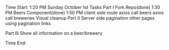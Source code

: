 Time Start: 1:20 PM Sunday October 1st
Tasks
Part I
  Fork Repo(done) 1:30 PM
  Beers Component(done) 1:50 PM
  client side route 
  axios call beers
  axios call breweries
  Visual cleanup
Part II
  Server side pagination
  other pages using pagination links

Part III
  Show all information on a beer/brewery



Time End: 